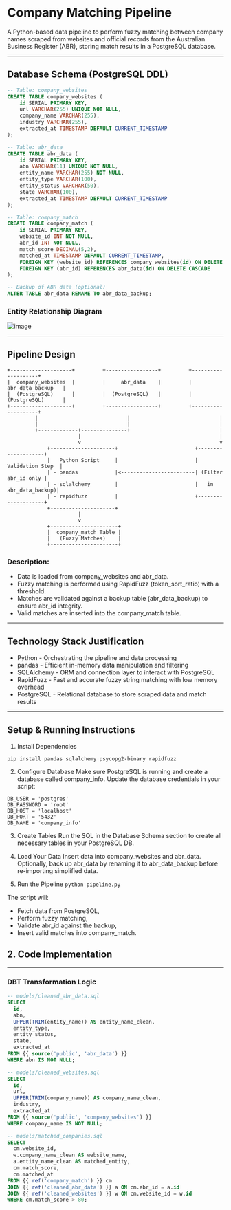 # Company Matching Pipeline

A Python-based data pipeline to perform fuzzy matching between company names scraped from websites and official records from the Australian Business Register (ABR), storing match results in a PostgreSQL database.

---

## Database Schema (PostgreSQL DDL)

```sql
-- Table: company_websites
CREATE TABLE company_websites (
    id SERIAL PRIMARY KEY,
    url VARCHAR(255) UNIQUE NOT NULL,
    company_name VARCHAR(255),
    industry VARCHAR(255),
    extracted_at TIMESTAMP DEFAULT CURRENT_TIMESTAMP
);

-- Table: abr_data
CREATE TABLE abr_data (
    id SERIAL PRIMARY KEY,
    abn VARCHAR(11) UNIQUE NOT NULL,
    entity_name VARCHAR(255) NOT NULL,
    entity_type VARCHAR(100),
    entity_status VARCHAR(50),
    state VARCHAR(100),
    extracted_at TIMESTAMP DEFAULT CURRENT_TIMESTAMP
);

-- Table: company_match
CREATE TABLE company_match (
    id SERIAL PRIMARY KEY,
    website_id INT NOT NULL,
    abr_id INT NOT NULL,
    match_score DECIMAL(5,2),
    matched_at TIMESTAMP DEFAULT CURRENT_TIMESTAMP,
    FOREIGN KEY (website_id) REFERENCES company_websites(id) ON DELETE CASCADE,
    FOREIGN KEY (abr_id) REFERENCES abr_data(id) ON DELETE CASCADE
);

-- Backup of ABR data (optional)
ALTER TABLE abr_data RENAME TO abr_data_backup;
```

### Entity Relationship Diagram
![image](https://github.com/user-attachments/assets/812602a5-a2d6-4f80-9736-49d014538636)

---

## Pipeline Design
```
+--------------------+         +-----------------+         +--------------------+
|  company_websites  |         |     abr_data    |         |  abr_data_backup   |
|  (PostgreSQL)      |         |  (PostgreSQL)   |         |  (PostgreSQL)      |
+--------------------+         +-----------------+         +--------------------+
         |                             |                             |
         |                             |                             |
         +-------------+---------------+                             |
                       |                                             |
                       v                                             v
             +---------------------+                         +--------------------+
             |   Python Script     |                         |   Validation Step  |
             | - pandas            |<------------------------| (Filter abr_id only |
             | - sqlalchemy        |                         |   in abr_data_backup)|
             | - rapidfuzz         |                         +--------------------+
             +---------------------+
                       |
                       v
             +----------------------+
             |  company_match Table |
             |   (Fuzzy Matches)    |
             +----------------------+
```

### Description:
- Data is loaded from company_websites and abr_data.
- Fuzzy matching is performed using RapidFuzz (token_sort_ratio) with a threshold.
- Matches are validated against a backup table (abr_data_backup) to ensure abr_id integrity.
- Valid matches are inserted into the company_match table.

---

## Technology Stack Justification
- Python	- Orchestrating the pipeline and data processing
- pandas	- Efficient in-memory data manipulation and filtering
- SQLAlchemy	- ORM and connection layer to interact with PostgreSQL
- RapidFuzz	- Fast and accurate fuzzy string matching with low memory overhead
- PostgreSQL	- Relational database to store scraped data and match results

---

## Setup & Running Instructions
1. Install Dependencies

``` pip install pandas sqlalchemy psycopg2-binary rapidfuzz ```

2. Configure Database
Make sure PostgreSQL is running and create a database called company_info. Update the database credentials in your script:
```
DB_USER = 'postgres'
DB_PASSWORD = 'root'
DB_HOST = 'localhost'
DB_PORT = '5432'
DB_NAME = 'company_info'
```

3. Create Tables
Run the SQL in the Database Schema section to create all necessary tables in your PostgreSQL DB.

4. Load Your Data
Insert data into company_websites and abr_data.
Optionally, back up abr_data by renaming it to abr_data_backup before re-importing simplified data.

5. Run the Pipeline
``` python pipeline.py ```

The script will:
- Fetch data from PostgreSQL,
- Perform fuzzy matching,
- Validate abr_id against the backup,
- Insert valid matches into company_match.

## 2. Code Implementation

---

### DBT Transformation Logic 

```sql
-- models/cleaned_abr_data.sql
SELECT
  id,
  abn,
  UPPER(TRIM(entity_name)) AS entity_name_clean,
  entity_type,
  entity_status,
  state,
  extracted_at
FROM {{ source('public', 'abr_data') }}
WHERE abn IS NOT NULL;

-- models/cleaned_websites.sql
SELECT
  id,
  url,
  UPPER(TRIM(company_name)) AS company_name_clean,
  industry,
  extracted_at
FROM {{ source('public', 'company_websites') }}
WHERE company_name IS NOT NULL;

-- models/matched_companies.sql
SELECT
  cm.website_id,
  w.company_name_clean AS website_name,
  a.entity_name_clean AS matched_entity,
  cm.match_score,
  cm.matched_at
FROM {{ ref('company_match') }} cm
JOIN {{ ref('cleaned_abr_data') }} a ON cm.abr_id = a.id
JOIN {{ ref('cleaned_websites') }} w ON cm.website_id = w.id
WHERE cm.match_score > 80;
